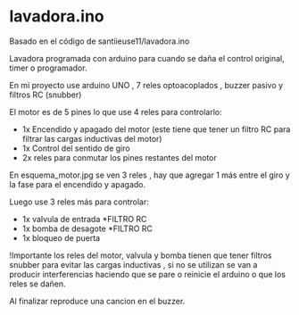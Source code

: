 # lavadora.ino
Basado en el código de santiieuse11/lavadora.ino


Lavadora programada con arduino para cuando se  daña el control original, timer o programador.

En mi proyecto use arduino UNO , 7 reles optoacoplados , buzzer pasivo y filtros RC (snubber)

El motor es de 5 pines lo que use 4 reles para controlarlo:

- 1x Encendido y apagado del motor (este tiene que tener un filtro RC para filtrar las cargas inductivas del motor)
- 1x Control del sentido de giro
- 2x reles para conmutar los pines restantes del motor

En esquema_motor.jpg se ven 3 reles , hay que agregar 1 más entre el giro y la fase para el encendido y apagado.

Luego use 3 reles más para controlar:
- 1x valvula de entrada *FILTRO RC
- 1x bomba de desagote *FILTRO RC
- 1x bloqueo de puerta

!Importante los reles del motor, valvula y bomba tienen que tener filtros snubber para evitar las cargas inductivas , si no se utilizan se van a producir interferencias haciendo que se pare o reinicie el arduino o que los reles se dañen.

Al finalizar reproduce una cancion en el buzzer.